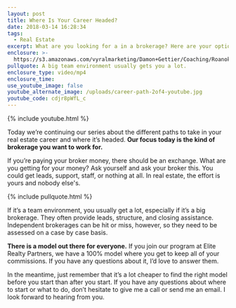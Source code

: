 ```yaml
---
layout: post
title: Where Is Your Career Headed?
date: 2018-03-14 16:28:34
tags:
  - Real Estate
excerpt: What are you looking for a in a brokerage? Here are your options.
enclosure: >-
  https://s3.amazonaws.com/vyralmarketing/Damon+Gettier/Coaching/Roanoke+Real+Estate+Agent-+Where+Is+Your+Career+Headed%253F.mp4
pullquote: A big team environment usually gets you a lot.
enclosure_type: video/mp4
enclosure_time:
use_youtube_image: false
youtube_alternate_image: /uploads/career-path-2of4-youtube.jpg
youtube_code: cdjr8pWfL_c
---
```


{% include youtube.html %}

Today we’re continuing our series about the different paths to take in your real estate career and where it’s headed. **Our focus today is the kind of brokerage you want to work for.**

If you’re paying your broker money, there should be an exchange. What are you getting for your money? Ask yourself and ask your broker this. You could get leads, support, staff, or nothing at all. In real estate, the effort is yours and nobody else's.

{% include pullquote.html %}

If it’s a team environment, you usually get a lot, especially if it’s a big brokerage. They often provide leads, structure, and closing assistance. Independent brokerages can be hit or miss, however, so they need to be assessed on a case by case basis.

**There is a model out there for everyone.** If you join our program at Elite Realty Partners, we have a 100% model where you get to keep all of your commissions. If you have any questions about it, I’d love to answer them.

In the meantime, just remember that it’s a lot cheaper to find the right model before you start than after you start. If you have any questions about where to start or what to do, don’t hesitate to give me a call or send me an email. I look forward to hearing from you.